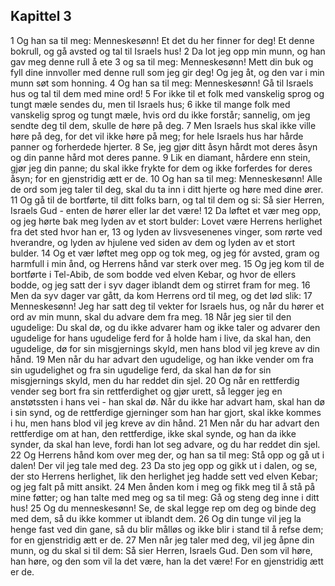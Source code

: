 ## Kapittel 3

1 Og han sa til meg: Menneskesønn! Et det du her finner for deg! Et denne bokrull, og gå avsted og tal til Israels hus!
2 Da lot jeg opp min munn, og han gav meg denne rull å ete
3 og sa til meg: Menneskesønn! Mett din buk og fyll dine innvoller med denne rull som jeg gir deg! Og jeg åt, og den var i min munn søt som honning.
4 Og han sa til meg: Menneskesønn! Gå til Israels hus og tal til dem med mine ord!
5 For ikke til et folk med vanskelig sprog og tungt mæle sendes du, men til Israels hus;
6 ikke til mange folk med vanskelig sprog og tungt mæle, hvis ord du ikke forstår; sannelig, om jeg sendte deg til dem, skulle de høre på deg.
7 Men Israels hus skal ikke ville høre på deg, for det vil ikke høre på meg; for hele Israels hus har hårde panner og forherdede hjerter.
8 Se, jeg gjør ditt åsyn hårdt mot deres åsyn og din panne hård mot deres panne.
9 Lik en diamant, hårdere enn stein, gjør jeg din panne; du skal ikke frykte for dem og ikke forferdes for deres åsyn; for en gjenstridig ætt er de.
10 Og han sa til meg: Menneskesønn! Alle de ord som jeg taler til deg, skal du ta inn i ditt hjerte og høre med dine ører.
11 Og gå til de bortførte, til ditt folks barn, og tal til dem og si: Så sier Herren, Israels Gud - enten de hører eller lar det være!
12 Da løftet et vær meg opp, og jeg hørte bak meg lyden av et stort bulder: Lovet være Herrens herlighet fra det sted hvor han er,
13 og lyden av livsvesenenes vinger, som rørte ved hverandre, og lyden av hjulene ved siden av dem og lyden av et stort bulder.
14 Og et vær løftet meg opp og tok meg, og jeg fór avsted, gram og harmfull i min ånd, og Herrens hånd var sterk over meg.
15 Og jeg kom til de bortførte i Tel-Abib, de som bodde ved elven Kebar, og hvor de ellers bodde, og jeg satt der i syv dager iblandt dem og stirret fram for meg.
16 Men da syv dager var gått, da kom Herrens ord til meg, og det lød slik:
17 Menneskesønn! Jeg har satt deg til vekter for Israels hus, og når du hører et ord av min munn, skal du advare dem fra meg.
18 Når jeg sier til den ugudelige: Du skal dø, og du ikke advarer ham og ikke taler og advarer den ugudelige for hans ugudelige ferd for å holde ham i live, da skal han, den ugudelige, dø for sin misgjernings skyld, men hans blod vil jeg kreve av din hånd.
19 Men når du har advart den ugudelige, og han ikke vender om fra sin ugudelighet og fra sin ugudelige ferd, da skal han dø for sin misgjernings skyld, men du har reddet din sjel.
20 Og når en rettferdig vender seg bort fra sin rettferdighet og gjør urett, så legger jeg en anstøtssten i hans vei - han skal dø. Når du ikke har advart ham, skal han dø i sin synd, og de rettferdige gjerninger som han har gjort, skal ikke kommes i hu, men hans blod vil jeg kreve av din hånd.
21 Men når du har advart den rettferdige om at han, den rettferdige, ikke skal synde, og han da ikke synder, da skal han leve, fordi han lot seg advare, og du har reddet din sjel.
22 Og Herrens hånd kom over meg der, og han sa til meg: Stå opp og gå ut i dalen! Der vil jeg tale med deg.
23 Da sto jeg opp og gikk ut i dalen, og se, der sto Herrens herlighet, lik den herlighet jeg hadde sett ved elven Kebar; og jeg falt på mitt ansikt.
24 Men ånden kom i meg og fikk meg til å stå på mine føtter; og han talte med meg og sa til meg: Gå og steng deg inne i ditt hus!
25 Og du menneskesønn! Se, de skal legge rep om deg og binde deg med dem, så du ikke kommer ut iblandt dem.
26 Og din tunge vil jeg la henge fast ved din gane, så du blir målløs og ikke blir i stand til å refse dem; for en gjenstridig ætt er de.
27 Men når jeg taler med deg, vil jeg åpne din munn, og du skal si til dem: Så sier Herren, Israels Gud. Den som vil høre, han høre, og den som vil la det være, han la det være! For en gjenstridig ætt er de.
